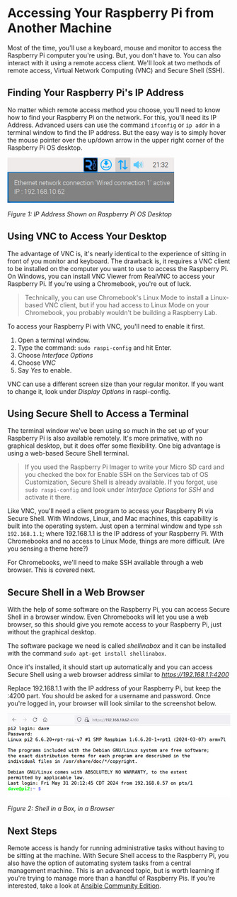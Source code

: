 # Accessing Your Raspberry Pi from Another Machine
Most of the time, you'll use a keyboard, mouse and monitor to access the Raspberry Pi computer you're using. But, you don't have to. You can also interact with it using a remote access client. We'll look at two methods of remote access, Virtual Network Computing (VNC) and Secure Shell (SSH).

## Finding Your Raspberry Pi's IP Address
No matter which remote access method you choose, you'll need to know how to find your Raspberry Pi on the network. For this, you'll need its IP Address. Advanced users can use the command `ifconfig` or `ip addr` in a terminal window to find the IP address. But the easy way is to simply hover the mouse pointer over the up/down arrow in the upper right corner of the Raspberry Pi OS desktop.

![IP Address](../images/IP_Address.png)
 
_Figure 1: IP Address Shown on Raspberry Pi OS Desktop_

## Using VNC to Access Your Desktop
The advantage of VNC is, it's nearly identical to the experience of sitting in front of you monitor and keyboard. The drawback is, it requires a VNC client to be installed on the computer you want to use to access the Raspberry Pi. On Windows, you can install VNC Viewer from RealVNC to access your Raspberry Pi. If you're using a Chromebook, you're out of luck.

>Technically, you can use Chromebook's Linux Mode to install a Linux-based VNC client, but if you had access to Linux Mode on your Chromebook, you probably wouldn't be building a Raspberry Lab.

To access your Raspberry Pi with VNC, you'll need to enable it first.
1. Open a terminal window.
2. Type the command: `sudo raspi-config` and hit Enter.
3. Choose _Interface Options_
4. Choose _VNC_
5. Say _Yes_ to enable.

VNC can use a different screen size than your regular monitor. If you want to change it, look under _Display Options_ in raspi-config.

## Using Secure Shell to Access a Terminal
The terminal window we've been using so much in the set up of your Raspberry Pi is also available remotely. It's more primative, with no graphical desktop, but it does offer some flexibility. One big advantage is using a web-based Secure Shell terminal.

>If you used the Raspberry Pi Imager to write your Micro SD card and you checked the box for Enable SSH on the Services tab of OS Customization, Secure Shell is already available. If you forgot, use `sudo raspi-config` and look under _Interface Options_ for _SSH_ and activate it there.

Like VNC, you'll need a client program to access your Raspberry Pi via Secure Shell. With Windows, Linux, and Mac machines, this capability is built into the operating system. Just open a terminal window and type `ssh 192.168.1.1`; where 192.168.1.1 is the IP address of your Raspberry Pi. With Chromebooks and no access to Linux Mode, things are more difficult. (Are you sensing a theme here?)

For Chromebooks, we'll need to make SSH available through a web browser. This is covered next.

## Secure Shell in a Web Browser
With the help of some software on the Raspberry Pi, you can access Secure Shell in a browser window. Even Chromebooks will let you use a web browser, so this should give you remote access to your Raspberry Pi, just without the graphical desktop.

The software package we need is called _shellinabox_ and it can be installed with the command `sudo apt-get install shellinabox`.

Once it's installed, it should start up automatically and you can access Secure Shell using a web browser address similar to _https://192.168.1.1:4200_

Replace 192.168.1.1 with the IP address of your Raspberry Pi, but keep the :4200 part. You should be asked for a username and password. Once you're logged in, your browser will look similar to the screenshot below.

![Shell in a Box](../images/Shell_in_a_box.png)

_Figure 2: Shell in a Box, in a Browser_

## Next Steps
Remote access is handy for running administrative tasks without having to be sitting at the machine. With Secure Shell access to the Raspberry Pi, you also have the option of automating system tasks from a central management machine. This is an advanced topic, but is worth learning if you're trying to manage more than a handful of Raspberry Pis. If you're interested, take a look at [Ansible Community Edition](https://docs.ansible.com/ansible/latest/installation_guide/intro_installation.html).
